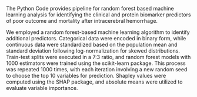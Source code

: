 The Python Code provides pipeline for random forest based machine learning analysis for identifying the clinical and protein biomarker predictors of poor outcome and mortality after intracerebral hemorrhage.

We employed a random forest-based machine learning algorithm to identify additional predictors. Categorical data were encoded in binary form, while continuous data were standardized based on the population mean and standard deviation following log-normalization for skewed distributions. Train-test splits were executed in a 7:3 ratio, and random forest models with 1000 estimators were trained using the scikit-learn package. This process was repeated 1000 times, with each iteration involving a new random seed to choose the top 10 variables for prediction. Shapley values were computed using the SHAP package, and absolute means were utilized to evaluate variable importance.
